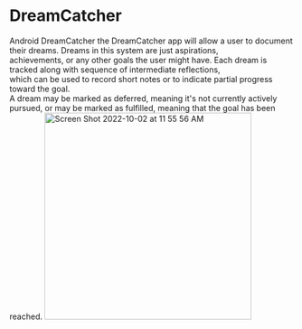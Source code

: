 # DreamCatcher
Android DreamCatcher
the DreamCatcher app will allow a user to document their dreams. Dreams in this system are just aspirations,  
achievements, or any other goals the user might have. Each dream is tracked along with sequence of intermediate reflections,     
which can be used to record short notes or to indicate partial progress toward the goal.  
A dream may be marked as deferred, meaning it's not currently actively pursued, or may be marked as fulfilled,
  meaning that the goal has been reached.
<img width="366" alt="Screen Shot 2022-10-02 at 11 55 56 AM" src="https://user-images.githubusercontent.com/57036320/193465487-a738632b-1695-4357-b1f0-8bdbf3a28b3d.png">
